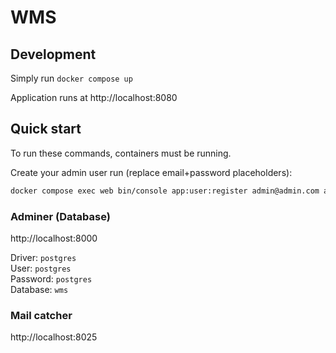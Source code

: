 # WMS

## Development
Simply run `docker compose up`

Application runs at http://localhost:8080

## Quick start

To run these commands, containers must be running.

Create your admin user run (replace email+password placeholders):
```bash
docker compose exec web bin/console app:user:register admin@admin.com admin
```

### Adminer (Database)

http://localhost:8000

Driver: `postgres`  
User: `postgres`  
Password: `postgres`  
Database: `wms`

### Mail catcher

http://localhost:8025

